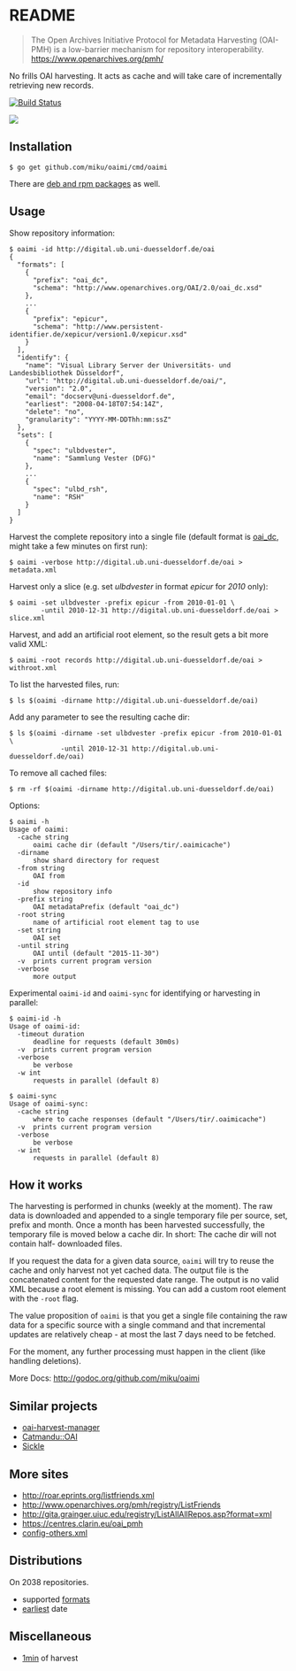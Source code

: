 README
======

> The Open Archives Initiative Protocol for Metadata Harvesting (OAI-PMH) is a low-barrier mechanism for repository interoperability. https://www.openarchives.org/pmh/

No frills OAI harvesting. It acts as cache and will take care of incrementally retrieving new records.

[![Build Status](https://travis-ci.org/miku/oaimi.svg?branch=master)](https://travis-ci.org/miku/oaimi)

![](https://github.com/miku/oaimi/blob/master/img/convergent_35855_sm.gif)

Installation
------------

    $ go get github.com/miku/oaimi/cmd/oaimi

There are [deb and rpm packages](https://github.com/miku/oaimi/releases) as well.

Usage
-----

Show repository information:

    $ oaimi -id http://digital.ub.uni-duesseldorf.de/oai
    {
      "formats": [
        {
          "prefix": "oai_dc",
          "schema": "http://www.openarchives.org/OAI/2.0/oai_dc.xsd"
        },
        ...
        {
          "prefix": "epicur",
          "schema": "http://www.persistent-identifier.de/xepicur/version1.0/xepicur.xsd"
        }
      ],
      "identify": {
        "name": "Visual Library Server der Universitäts- und Landesbibliothek Düsseldorf",
        "url": "http://digital.ub.uni-duesseldorf.de/oai/",
        "version": "2.0",
        "email": "docserv@uni-duesseldorf.de",
        "earliest": "2008-04-18T07:54:14Z",
        "delete": "no",
        "granularity": "YYYY-MM-DDThh:mm:ssZ"
      },
      "sets": [
        {
          "spec": "ulbdvester",
          "name": "Sammlung Vester (DFG)"
        },
        ...
        {
          "spec": "ulbd_rsh",
          "name": "RSH"
        }
      ]
    }

Harvest the complete repository into a single file (default format is [oai_dc](http://www.openarchives.org/OAI/2.0/oai_dc.xsd), might take a few minutes on first run):

    $ oaimi -verbose http://digital.ub.uni-duesseldorf.de/oai > metadata.xml

Harvest only a slice (e.g. set *ulbdvester* in format *epicur* for *2010* only):

    $ oaimi -set ulbdvester -prefix epicur -from 2010-01-01 \
            -until 2010-12-31 http://digital.ub.uni-duesseldorf.de/oai > slice.xml

Harvest, and add an artificial root element, so the result gets a bit more valid XML:

    $ oaimi -root records http://digital.ub.uni-duesseldorf.de/oai > withroot.xml

To list the harvested files, run:

    $ ls $(oaimi -dirname http://digital.ub.uni-duesseldorf.de/oai)

Add any parameter to see the resulting cache dir:

    $ ls $(oaimi -dirname -set ulbdvester -prefix epicur -from 2010-01-01 \
                 -until 2010-12-31 http://digital.ub.uni-duesseldorf.de/oai)

To remove all cached files:

    $ rm -rf $(oaimi -dirname http://digital.ub.uni-duesseldorf.de/oai)

Options:

    $ oaimi -h
    Usage of oaimi:
      -cache string
          oaimi cache dir (default "/Users/tir/.oaimicache")
      -dirname
          show shard directory for request
      -from string
          OAI from
      -id
          show repository info
      -prefix string
          OAI metadataPrefix (default "oai_dc")
      -root string
          name of artificial root element tag to use
      -set string
          OAI set
      -until string
          OAI until (default "2015-11-30")
      -v  prints current program version
      -verbose
          more output

Experimental `oaimi-id` and `oaimi-sync` for identifying or harvesting in parallel:

    $ oaimi-id -h
    Usage of oaimi-id:
      -timeout duration
          deadline for requests (default 30m0s)
      -v  prints current program version
      -verbose
          be verbose
      -w int
          requests in parallel (default 8)

    $ oaimi-sync
    Usage of oaimi-sync:
      -cache string
          where to cache responses (default "/Users/tir/.oaimicache")
      -v  prints current program version
      -verbose
          be verbose
      -w int
          requests in parallel (default 8)

How it works
------------

The harvesting is performed in chunks (weekly at the moment). The raw data is
downloaded and appended to a single temporary file per source, set, prefix and
month. Once a month has been harvested successfully, the temporary file is
moved below a cache dir. In short: The cache dir will not contain half-
downloaded files.

If you request the data for a given data source, `oaimi` will try to reuse the
cache and only harvest not yet cached data. The output file is the
concatenated content for the requested date range. The output is no valid XML
because a root element is missing. You can add a custom root element with the
`-root` flag.

The value proposition of `oaimi` is that you get a single file containing the
raw data for a specific source with a single command and that incremental
updates are relatively cheap - at most the last 7 days need to be fetched.

For the moment, any further processing must happen in the client (like
handling deletions).

More Docs: http://godoc.org/github.com/miku/oaimi

Similar projects
----------------

* [oai-harvest-manager](https://github.com/TheLanguageArchive/oai-harvest-manager)
* [Catmandu::OAI](https://github.com/LibreCat/Catmandu-OAI)
* [Sickle](https://pypi.python.org/pypi/Sickle)

More sites
----------

* http://roar.eprints.org/listfriends.xml
* http://www.openarchives.org/pmh/registry/ListFriends
* http://gita.grainger.uiuc.edu/registry/ListAllAllRepos.asp?format=xml
* https://centres.clarin.eu/oai_pmh
* [config-others.xml](https://github.com/TheLanguageArchive/oai-harvest-manager/blob/a4ee9e72c0162a664e1b0ebd71b36b3f2f4eea71/src/main/resources/config-others.xml#L75)

Distributions
-------------

On 2038 repositories.

* supported [formats](https://gist.github.com/anonymous/92ec3e297963b98c0bc7)
* [earliest](https://gist.github.com/anonymous/37e01bb984f9ce6fd3ec) date

Miscellaneous
-------------

* [1min](https://asciinema.org/a/6pkf42xpx6mpcwzupffo0iz1d?autoplay=1) of harvest
